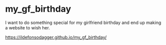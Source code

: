 # my_gf_birthday
I want to do something special for my girlfriend birthday and end up making a website to wish her.

https://ildefonsodagger.github.io/my_gf_birthday/
